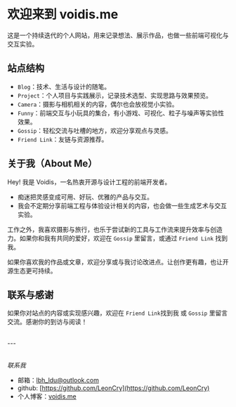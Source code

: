 # 欢迎来到 voidis.me

这是一个持续迭代的个人网站，用来记录想法、展示作品，也做一些前端可视化与交互实验。

## 站点结构

- `Blog`：技术、生活与设计的随笔。
- `Project`：个人项目与实践展示，记录技术选型、实现思路与效果预览。
- `Camera`：摄影与相机相关的内容，偶尔也会放视觉小实验。
- `Funny`：前端交互与小玩具的集合，有小游戏、可视化、粒子与噪声等实验性效果。
- `Gossip`：轻松交流与吐槽的地方，欢迎分享观点与灵感。
- `Friend Link`：友链与资源推荐。

## 关于我（About Me）

Hey! 我是 Voidis，一名热衷开源与设计工程的前端开发者。

- 痴迷把灵感变成可用、好玩、优雅的产品与交互。
- 我会不定期分享前端工程与体验设计相关的内容，也会做一些生成艺术与交互实验。

工作之外，我喜欢摄影与旅行，也乐于尝试新的工具与工作流来提升效率与创造力。如果你和我有共同的爱好，欢迎在 `Gossip` 里留言，或通过 `Friend Link` 找到我。

如果你喜欢我的作品或文章，欢迎分享或与我讨论改进点。让创作更有趣，也让开源生态更可持续。

## 联系与感谢

如果你对站点的内容或实现感兴趣，欢迎在 `Friend Link`找到我 或 `Gossip` 里留言交流。感谢你的到访与阅读！


<br>
---
<br><br>

*联系我*

- 邮箱：lbh_ldu@outlook.com
- github: [https://github.com/LeonCry](https://github.com/LeonCry)
- 个人博客：[voidis.me](https://voidis.me)